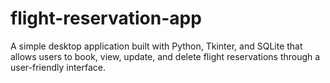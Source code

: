 # flight-reservation-app
A simple desktop application built with Python, Tkinter, and SQLite that allows users to book, view, update, and delete flight reservations through a user-friendly interface.

